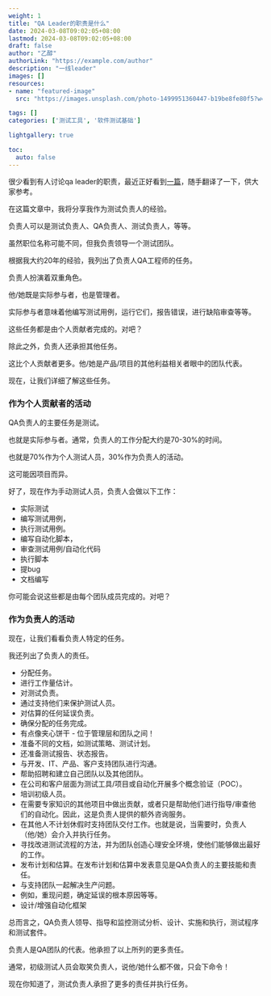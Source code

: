 ```yaml
---
weight: 1
title: "QA Leader的职责是什么"
date: 2024-03-08T09:02:05+08:00
lastmod: 2024-03-08T09:02:05+08:00
draft: false
author: "乙醇"
authorLink: "https://example.com/author"
description: "一线leader"
images: []
resources:
- name: "featured-image"
  src: "https://images.unsplash.com/photo-1499951360447-b19be8fe80f5?w=300"

tags: []
categories: ['测试工具', '软件测试基础']

lightgallery: true

toc:
  auto: false
---
```


很少看到有人讨论qa leader的职责，最近正好看到[一篇](https://jayateerthk.medium.com/what-does-a-qa-lead-do-2bbf97982ffc)，随手翻译了一下，供大家参考。

在这篇文章中，我将分享我作为测试负责人的经验。

负责人可以是测试负责人、QA负责人、测试负责人，等等。

虽然职位名称可能不同，但我负责领导一个测试团队。

根据我大约20年的经验，我列出了负责人QA工程师的任务。

负责人扮演着双重角色。

他/她既是实际参与者，也是管理者。

实际参与者意味着他编写测试用例，运行它们，报告错误，进行缺陷审查等等。

这些任务都是由个人贡献者完成的。对吧？

除此之外，负责人还承担其他任务。

这比个人贡献者更多。他/她是产品/项目的其他利益相关者眼中的团队代表。

现在，让我们详细了解这些任务。

### 作为个人贡献者的活动

QA负责人的主要任务是测试。

也就是实际参与者。通常，负责人的工作分配大约是70-30%的时间。

也就是70%作为个人测试人员，30%作为负责人的活动。

这可能因项目而异。

好了，现在作为手动测试人员，负责人会做以下工作：

- 实际测试
- 编写测试用例，
- 执行测试用例。
- 编写自动化脚本，
- 审查测试用例/自动化代码
- 执行脚本
- 提bug
- 文档编写

你可能会说这些都是由每个团队成员完成的。对吧？

### 作为负责人的活动

现在，让我们看看负责人特定的任务。

我还列出了负责人的责任。

- 分配任务。
- 进行工作量估计。
- 对测试负责。
- 通过支持他们来保护测试人员。
- 对估算的任何延误负责。
- 确保分配的任务完成。
- 有点像夹心饼干 - 位于管理层和团队之间！
- 准备不同的文档，如测试策略、测试计划。
- 还准备测试报告、状态报告。
- 与开发、IT、产品、客户支持团队进行沟通。
- 帮助招聘和建立自己团队以及其他团队。
- 在公司和客户层面为测试工具/项目或自动化开展多个概念验证（POC）。
- 培训初级人员。
- 在需要专家知识的其他项目中做出贡献，或者只是帮助他们进行指导/审查他们的自动化。因此，这是负责人提供的额外咨询服务。
- 在其他人不计划休假时支持团队交付工作。也就是说，当需要时，负责人（他/她）会介入并执行任务。
- 寻找改进测试流程的方法，并为团队创造心理安全环境，使他们能够做出最好的工作。
- 发布计划和估算。在发布计划和估算中发表意见是QA负责人的主要技能和责任。
- 与支持团队一起解决生产问题。
- 例如，重现问题，确定延误的根本原因等等。
- 设计/增强自动化框架

总而言之，QA负责人领导、指导和监控测试分析、设计、实施和执行，测试程序和测试套件。

负责人是QA团队的代表。他承担了以上所列的更多责任。

通常，初级测试人员会取笑负责人，说他/她什么都不做，只会下命令！

现在你知道了，测试负责人承担了更多的责任并执行任务。